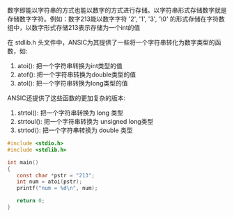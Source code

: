 
数字即能以字符串的方式也能以数字的方式进行存储。以字符串形式存储数字就是存储数字字符。例如：数字213能以数字字符 '2', '1', '3', '\0' 的形式存储在字符数组中，以数字形式存储213表示存储为一个int的值

在 stdlib.h 头文件中，ANSIC为其提供了一些将一个字符串转化为数字类型的函数，如:
1) atoi(): 把一个字符串转换为int类型的值
2) atof(): 把一个字符串转换为double类型的值
3) atol(): 把一个字符串转换为long类型的值

ANSIC还提供了这些函数的更加复杂的版本:
1) strtol(): 把一个字符串转换为 long 类型
2) strtoul(): 把一个字符串转换为 unsigned long类型
3) strtod(): 把一个字符串转换为 double 类型

```c
#include <stdio.h>
#include <stdlib.h>

int main()
{
   const char *pstr = "213";
   int num = atoi(pstr);
   printf("num = %d\n", num);

   return 0;
}
```
